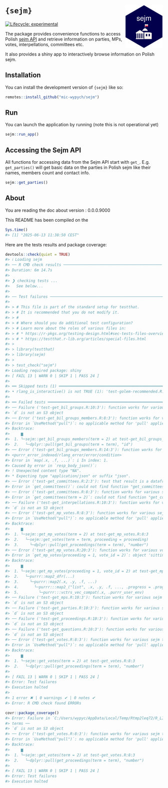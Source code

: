 
<!-- README.md is generated from README.Rmd. Please edit that file -->

# `{sejm}` <img src="man/figures/logo.png" align="right" width="120" >

<!-- badges: start -->

[![Lifecycle:
experimental](https://img.shields.io/badge/lifecycle-experimental-orange.svg)](https://lifecycle.r-lib.org/articles/stages.html#experimental)
<!-- badges: end -->

The package provides convenience functions to access Polish [sejm
API](https://api.sejm.gov.pl/sejm.html) and retrieve information on
parties, MPs, votes, interpellations, committees etc.

It also provides a shiny app to interactively browse information on
Polish sejm.

## Installation

You can install the development version of `{sejm}` like so:

``` r
remotes::install_github("mic-wypych/sejm")
```

## Run

You can launch the application by running (note this is not operational
yet)

``` r
sejm::run_app() 
```

## Accessing the Sejm API

All functions for accessing data from the Sejm API start with `get_`.
E.g. `get_parties()` will get basic data on the parties in Polish sejm
like their names, members count and contact info.

``` r
sejm::get_parties()
```

## About

You are reading the doc about version : 0.0.0.9000

This README has been compiled on the

``` r
Sys.time()
#> [1] "2025-06-13 11:38:50 CEST"
```

Here are the tests results and package coverage:

``` r
devtools::check(quiet = TRUE)
#> ℹ Loading sejm
#> ── R CMD check results ──────────────────────────────────────────── sejm 0.0.0.9000 ────
#> Duration: 6m 14.7s
#> 
#> ❯ checking tests ...
#>   See below...
#> 
#> ── Test failures ───────────────────────────────────────────────────────── testthat ────
#> 
#> > # This file is part of the standard setup for testthat.
#> > # It is recommended that you do not modify it.
#> > #
#> > # Where should you do additional test configuration?
#> > # Learn more about the roles of various files in:
#> > # * https://r-pkgs.org/testing-design.html#sec-tests-files-overview
#> > # * https://testthat.r-lib.org/articles/special-files.html
#> > 
#> > library(testthat)
#> > library(sejm)
#> > 
#> > test_check("sejm")
#> Loading required package: shiny
#> [ FAIL 13 | WARN 0 | SKIP 1 | PASS 24 ]
#> 
#> ══ Skipped tests (1) ═══════════════════════════════════════════════════════════
#> • rlang_is_interactive() is not TRUE (1): 'test-golem-recommended.R:72:5'
#> 
#> ══ Failed tests ════════════════════════════════════════════════════════════════
#> ── Failure ('test-get_bil_groups.R:10:3'): function works for various sejm terms ──
#> `d` is not an S3 object
#> ── Error ('test-get_bil_groups_members.R:8:3'): function works for various sejm terms ──
#> Error in `UseMethod("pull")`: no applicable method for 'pull' applied to an object of class "list"
#> Backtrace:
#>     ▆
#>  1. └─sejm::get_bil_groups_members(term = 2) at test-get_bil_groups_members.R:8:3
#>  2.   └─dplyr::pull(get_bil_groups(term = term), "id")
#> ── Error ('test-get_bil_groups_members.R:14:3'): function works for specific group_id ──
#> <purrr_error_indexed/rlang_error/error/condition>
#> Error in `map(.x, .f, ...)`: i In index: 1.
#> Caused by error in `resp_body_json()`:
#> ! Unexpected content type "NA".
#> * Expecting type "application/json" or suffix "json".
#> ── Error ('test-get_committees.R:2:3'): test that result is a dataframe ────────
#> Error in `get_committees()`: could not find function "get_committees"
#> ── Error ('test-get_committees.R:8:3'): function works for various sejm terms ──
#> Error in `get_committees(term = 2)`: could not find function "get_committees"
#> ── Failure ('test-get_interpellations.R:10:3'): function works for various sejm terms ──
#> `d` is not an S3 object
#> ── Error ('test-get_mp_votes.R:8:3'): function works for various sejm terms ────
#> Error in `UseMethod("pull")`: no applicable method for 'pull' applied to an object of class "list"
#> Backtrace:
#>     ▆
#>  1. └─sejm::get_mp_votes(term = 2) at test-get_mp_votes.R:8:3
#>  2.   └─sejm::get_votes(term = term, proceeding = proceeding)
#>  3.     └─dplyr::pull(get_proceedings(term = term), "number")
#> ── Error ('test-get_mp_votes.R:20:3'): function works for various vote ids ─────
#> Error in `get_mp_votes(proceeding = 1, vote_id = 2)`: object 'sitting' not found
#> Backtrace:
#>     ▆
#>  1. └─sejm::get_mp_votes(proceeding = 1, vote_id = 2) at test-get_mp_votes.R:20:3
#>  2.   └─purrr::map2_dfr(...)
#>  3.     └─purrr::map2(.x, .y, .f, ...)
#>  4.       └─purrr:::map2_("list", .x, .y, .f, ..., .progress = .progress)
#>  5.         └─purrr:::vctrs_vec_compat(.x, .purrr_user_env)
#> ── Failure ('test-get_mps.R:10:3'): function works for various sejm terms ──────
#> `d` is not an S3 object
#> ── Failure ('test-get_parties.R:10:3'): function works for various sejm terms ──
#> `d` is not an S3 object
#> ── Failure ('test-get_proceedings.R:10:3'): function works for various sejm terms ──
#> `d` is not an S3 object
#> ── Failure ('test-get_questions.R:10:3'): function works for various sejm terms ──
#> `d` is not an S3 object
#> ── Error ('test-get_votes.R:8:3'): function works for various sejm terms ───────
#> Error in `UseMethod("pull")`: no applicable method for 'pull' applied to an object of class "list"
#> Backtrace:
#>     ▆
#>  1. └─sejm::get_votes(term = 2) at test-get_votes.R:8:3
#>  2.   └─dplyr::pull(get_proceedings(term = term), "number")
#> 
#> [ FAIL 13 | WARN 0 | SKIP 1 | PASS 24 ]
#> Error: Test failures
#> Execution halted
#> 
#> 1 error ✖ | 0 warnings ✔ | 0 notes ✔
#> Error: R CMD check found ERRORs
```

``` r
covr::package_coverage()
#> Error: Failure in `C:/Users/wypyc/AppData/Local/Temp/Rtmp2leq72/R_LIBS48e02d3d1e7e/sejm/sejm-tests/testthat.Rout.fail`
#> terms ──
#> `d` is not an S3 object
#> ── Error ('test-get_votes.R:8:3'): function works for various sejm terms ───────
#> Error in `UseMethod("pull")`: no applicable method for 'pull' applied to an object of class "list"
#> Backtrace:
#>     ▆
#>  1. └─sejm::get_votes(term = 2) at test-get_votes.R:8:3
#>  2.   └─dplyr::pull(get_proceedings(term = term), "number")
#> 
#> [ FAIL 13 | WARN 0 | SKIP 1 | PASS 24 ]
#> Error: Test failures
#> Execution halted
```
